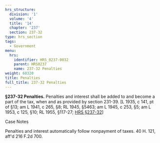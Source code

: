 ```yaml
---
hrs_structure:
  division: '1'
  volume: '4'
  title: '14'
  chapter: '237'
  section: 237-32
type: hrs_section
tags:
  - Government
menu:
  hrs:
    identifier: HRS_0237-0032
    parent: HRS0237
    name: 237-32 Penalties
weight: 68320
title: Penalties
full_title: 237-32 Penalties
---
```

**§237-32 Penalties.** Penalties and interest shall be added to and become a part of the tax, when and as provided by section 231-39\. [L 1935, c 141, pt of §13; am L 1941, c 265, §8; RL 1945, §5463; am L 1945, c 253, §5; am L 1953, c 125, §10; RL 1955, §117-27; [HRS §237-32](/title-14/chapter-237/section-237-32/)]

Case Notes

Penalties and interest automatically follow nonpayment of taxes. 40 H. 121, aff'd 216 F.2d 700.